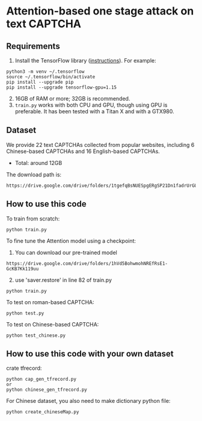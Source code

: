 # Attention-based one stage attack on text CAPTCHA


## Requirements

1. Install the TensorFlow library ([instructions][TF]). For example:

```
python3 -m venv ~/.tensorflow
source ~/.tensorflow/bin/activate
pip install --upgrade pip
pip install --upgrade tensorflow-gpu=1.15
```


2. 16GB of RAM or more; 32GB is recommended.
3. `train.py` works with both CPU and GPU, though using GPU is preferable. It has been tested with a Titan X and with a GTX980.

[TF]: https://www.tensorflow.org/install/
[FSNS]: https://github.com/tensorflow/models/tree/master/research/street

## Dataset

We provide 22 text CAPTCHAs collected from popular websites, including 6 Chinese-based CAPTCHAs and 16 English-based CAPTCHAs.

* Total: around 12GB

The download path is:

```
https://drive.google.com/drive/folders/1tgefqBsNUESpgERgSP21Dn1fadrUrGUf
```

## How to use this code


To train from scratch:

```
python train.py
```

To fine tune the Attention model using a checkpoint:

1. You can download our pre-trained model
```
https://drive.google.com/drive/folders/1hVd5BohwmohNREfRsE1-GcKB7Kk119uu
```
2. use 'saver.restore' in line 82 of train.py
```
python train.py
```

To test on roman-based CAPTCHA:
```
python test.py
```

To test on Chinese-based CAPTCHA:
```
python test_chinese.py
```

## How to use this code with your own dataset


crate tfrecord:

```
python cap_gen_tfrecord.py
or
python chinese_gen_tfrecord.py
```

For Chinese dataset, you also need to make dictionary python file:

```
python create_chineseMap.py
```
